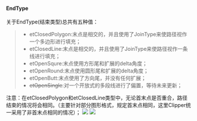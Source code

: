 #### EndType
关于EndType(结束类型)总共有五种值：
> - etClosedPolygon:末点是相交的，并且使用了JoinType来使路径视作一个多边形进行填充；
> - etClosedLine:末点是相交的，并且使用了JoinType来使路径视作一条线进行填充；
> - etOpenSqure:末点使用方形尾和扩展的delta角度；
> - etOpenRound:末点使用圆形尾和扩展的delta角度；
> - etOpenButt:末点使用了方向尾，并没有任何扩展；
> - ~~etOpenSingle~~:对一个开放式的多段线进行了偏置，等待未来更新；

注意：在etClosedPolygon和etClosedLine类型中，无论首末点是否重合，路径结束的情况将会相同。（主要针对部分图形格式，规定首末点相同，这里Clipper统一采用了非首末点相同的情况）；
![](http://www.angusj.com/delphi/clipper/documentation/Images/endtypes1.png)
![](http://www.angusj.com/delphi/clipper/documentation/Images/endtypes2.png)